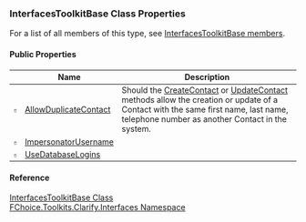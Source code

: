 ﻿### InterfacesToolkitBase Class Properties

For a list of all members of this type, see [InterfacesToolkitBase members](FChoice.Toolkits.Clarify~FChoice.Toolkits.Clarify.Interfaces.InterfacesToolkitBase_members.md).

#### Public Properties

|   | Name | Description |
| --- | --- | --- |
| ![Public Property](dotnetimages/publicProperty.png) | [AllowDuplicateContact](FChoice.Toolkits.Clarify~FChoice.Toolkits.Clarify.Interfaces.InterfacesToolkitBase~AllowDuplicateContact.md) | Should the [CreateContact](FChoice.Toolkits.Clarify~FChoice.Toolkits.Clarify.Interfaces.InterfacesToolkit~CreateContact.md) or [UpdateContact](FChoice.Toolkits.Clarify~FChoice.Toolkits.Clarify.Interfaces.InterfacesToolkit~UpdateContact.md) methods allow the creation or update of a Contact with the same first name, last name, telephone number as another Contact in the system.   |
| ![Public Property](dotnetimages/publicProperty.png) | [ImpersonatorUsername](FChoice.Toolkits.Clarify~FChoice.Toolkits.Clarify.Interfaces.InterfacesToolkitBase~ImpersonatorUsername.md) |   |
| ![Public Property](dotnetimages/publicProperty.png) | [UseDatabaseLogins](FChoice.Toolkits.Clarify~FChoice.Toolkits.Clarify.Interfaces.InterfacesToolkitBase~UseDatabaseLogins.md) |   |





#### Reference

[InterfacesToolkitBase Class](FChoice.Toolkits.Clarify~FChoice.Toolkits.Clarify.Interfaces.InterfacesToolkitBase.md)  
[FChoice.Toolkits.Clarify.Interfaces Namespace](FChoice.Toolkits.Clarify~FChoice.Toolkits.Clarify.Interfaces_namespace.md)